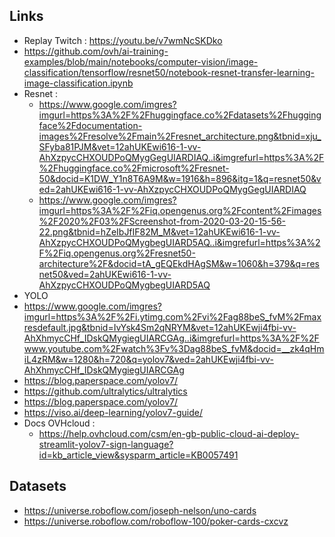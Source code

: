 ## Links
 - Replay Twitch : https://youtu.be/v7wmNcSKDko
 - https://github.com/ovh/ai-training-examples/blob/main/notebooks/computer-vision/image-classification/tensorflow/resnet50/notebook-resnet-transfer-learning-image-classification.ipynb
 - Resnet : 
   - https://www.google.com/imgres?imgurl=https%3A%2F%2Fhuggingface.co%2Fdatasets%2Fhuggingface%2Fdocumentation-images%2Fresolve%2Fmain%2Fresnet_architecture.png&tbnid=xju_SFyba81PJM&vet=12ahUKEwi616-1-vv-AhXzpycCHXOUDPoQMygGegUIARDIAQ..i&imgrefurl=https%3A%2F%2Fhuggingface.co%2Fmicrosoft%2Fresnet-50&docid=K1DW_Y1n8T6A9M&w=1916&h=896&itg=1&q=resnet50&ved=2ahUKEwi616-1-vv-AhXzpycCHXOUDPoQMygGegUIARDIAQ
   - https://www.google.com/imgres?imgurl=https%3A%2F%2Fiq.opengenus.org%2Fcontent%2Fimages%2F2020%2F03%2FScreenshot-from-2020-03-20-15-56-22.png&tbnid=hZeIbJfIF82M_M&vet=12ahUKEwi616-1-vv-AhXzpycCHXOUDPoQMygbegUIARD5AQ..i&imgrefurl=https%3A%2F%2Fiq.opengenus.org%2Fresnet50-architecture%2F&docid=tA_gEQEkdHAgSM&w=1060&h=379&q=resnet50&ved=2ahUKEwi616-1-vv-AhXzpycCHXOUDPoQMygbegUIARD5AQ
 - YOLO
  - https://www.google.com/imgres?imgurl=https%3A%2F%2Fi.ytimg.com%2Fvi%2Fag88beS_fvM%2Fmaxresdefault.jpg&tbnid=IvYsk4Sm2qNRYM&vet=12ahUKEwji4fbi-vv-AhXhmycCHf_IDskQMygiegUIARCGAg..i&imgrefurl=https%3A%2F%2Fwww.youtube.com%2Fwatch%3Fv%3Dag88beS_fvM&docid=__zk4qHmiL4zRM&w=1280&h=720&q=yolov7&ved=2ahUKEwji4fbi-vv-AhXhmycCHf_IDskQMygiegUIARCGAg
  - https://blog.paperspace.com/yolov7/
  - https://github.com/ultralytics/ultralytics
  - https://blog.paperspace.com/yolov7/
  - https://viso.ai/deep-learning/yolov7-guide/
- Docs OVHcloud : 
  - https://help.ovhcloud.com/csm/en-gb-public-cloud-ai-deploy-streamlit-yolov7-sign-language?id=kb_article_view&sysparm_article=KB0057491


## Datasets
 - https://universe.roboflow.com/joseph-nelson/uno-cards
 - https://universe.roboflow.com/roboflow-100/poker-cards-cxcvz


